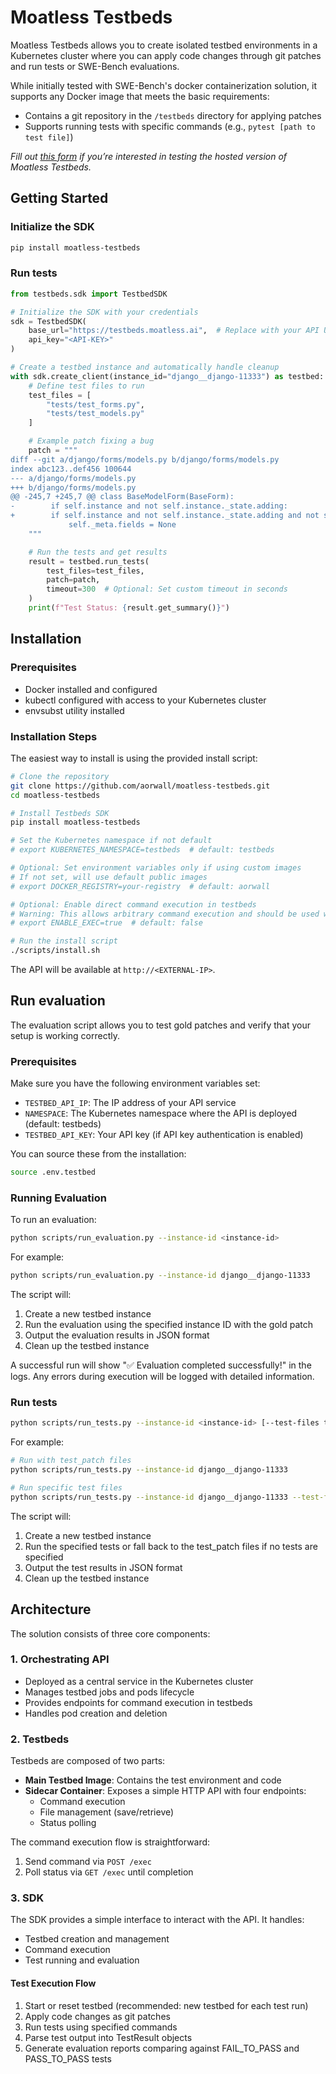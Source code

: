# Moatless Testbeds
Moatless Testbeds allows you to create isolated testbed environments in a Kubernetes cluster where you can apply code changes through git patches and run tests or SWE-Bench evaluations. 

While initially tested with SWE-Bench's docker containerization solution, it supports any Docker image that meets the basic requirements:

- Contains a git repository in the `/testbeds` directory for applying patches
- Supports running tests with specific commands (e.g., `pytest [path to test file]`)

*Fill out [this form](https://forms.gle/t375zSfy9D88qDJG7) if you’re interested in testing the hosted version of Moatless Testbeds.*

## Getting Started

### Initialize the SDK
```bash
pip install moatless-testbeds
```

### Run tests

```python
from testbeds.sdk import TestbedSDK

# Initialize the SDK with your credentials
sdk = TestbedSDK(
    base_url="https://testbeds.moatless.ai",  # Replace with your API URL
    api_key="<API-KEY>"
)

# Create a testbed instance and automatically handle cleanup
with sdk.create_client(instance_id="django__django-11333") as testbed:
    # Define test files to run
    test_files = [
        "tests/test_forms.py",
        "tests/test_models.py"
    ]

    # Example patch fixing a bug
    patch = """
diff --git a/django/forms/models.py b/django/forms/models.py
index abc123..def456 100644
--- a/django/forms/models.py
+++ b/django/forms/models.py
@@ -245,7 +245,7 @@ class BaseModelForm(BaseForm):
-        if self.instance and not self.instance._state.adding:
+        if self.instance and not self.instance._state.adding and not self._meta.fields:
             self._meta.fields = None
    """

    # Run the tests and get results
    result = testbed.run_tests(
        test_files=test_files,
        patch=patch,
        timeout=300  # Optional: Set custom timeout in seconds
    )
    print(f"Test Status: {result.get_summary()}")
```


## Installation

### Prerequisites

- Docker installed and configured
- kubectl configured with access to your Kubernetes cluster
- envsubst utility installed

### Installation Steps

The easiest way to install is using the provided install script:

```bash
# Clone the repository
git clone https://github.com/aorwall/moatless-testbeds.git
cd moatless-testbeds

# Install Testbeds SDK
pip install moatless-testbeds

# Set the Kubernetes namespace if not default
# export KUBERNETES_NAMESPACE=testbeds  # default: testbeds

# Optional: Set environment variables only if using custom images
# If not set, will use default public images
# export DOCKER_REGISTRY=your-registry  # default: aorwall

# Optional: Enable direct command execution in testbeds
# Warning: This allows arbitrary command execution and should be used with caution
# export ENABLE_EXEC=true  # default: false

# Run the install script
./scripts/install.sh
```

The API will be available at `http://<EXTERNAL-IP>`.

## Run evaluation

The evaluation script allows you to test gold patches and verify that your setup is working correctly.

### Prerequisites

Make sure you have the following environment variables set:
- `TESTBED_API_IP`: The IP address of your API service
- `NAMESPACE`: The Kubernetes namespace where the API is deployed (default: testbeds)
- `TESTBED_API_KEY`: Your API key (if API key authentication is enabled)

You can source these from the installation:

```bash
source .env.testbed
```

### Running Evaluation

To run an evaluation:

```bash
python scripts/run_evaluation.py --instance-id <instance-id>
```

For example:
```bash
python scripts/run_evaluation.py --instance-id django__django-11333
```

The script will:
1. Create a new testbed instance
2. Run the evaluation using the specified instance ID with the gold patch
3. Output the evaluation results in JSON format
4. Clean up the testbed instance

A successful run will show "✅ Evaluation completed successfully!" in the logs. Any errors during execution will be logged with detailed information.

### Run tests

```bash
python scripts/run_tests.py --instance-id <instance-id> [--test-files test1.py test2.py ...]
```

For example:

```bash
# Run with test_patch files
python scripts/run_tests.py --instance-id django__django-11333

# Run specific test files
python scripts/run_tests.py --instance-id django__django-11333 --test-files tests/test_forms.py tests/test_models.py
```

The script will:
1. Create a new testbed instance
2. Run the specified tests or fall back to the test_patch files if no tests are specified
3. Output the test results in JSON format
4. Clean up the testbed instance

## Architecture

The solution consists of three core components:

### 1. Orchestrating API

- Deployed as a central service in the Kubernetes cluster
- Manages testbed jobs and pods lifecycle
- Provides endpoints for command execution in testbeds
- Handles pod creation and deletion

### 2. Testbeds

Testbeds are composed of two parts:
- **Main Testbed Image**: Contains the test environment and code
- **Sidecar Container**: Exposes a simple HTTP API with four endpoints:
  - Command execution
  - File management (save/retrieve)
  - Status polling

The command execution flow is straightforward:
1. Send command via `POST /exec`
2. Poll status via `GET /exec` until completion

### 3. SDK

The SDK provides a simple interface to interact with the API. It handles:
- Testbed creation and management
- Command execution
- Test running and evaluation

#### Test Execution Flow
1. Start or reset testbed (recommended: new testbed for each test run)
2. Apply code changes as git patches
3. Run tests using specified commands
4. Parse test output into TestResult objects
5. Generate evaluation reports comparing against FAIL_TO_PASS and PASS_TO_PASS tests
